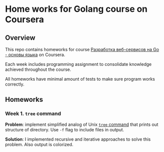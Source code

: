 # Home works for Golang course on Coursera

## Overview

This repo contains homeworks for course [Разработка веб-сервисов на Go - основы языка](https://www.coursera.org/learn/golang-webservices-1) on Coursera.

Each week includes programming assignment to consolidate knowledge achieved throughout the course.

All homeworks have minimal amount of tests to make sure program works correctly.

## Homeworks

### Week 1. `tree` command

**Problem**: implement simplified analog of Unix [`tree` command](https://linux.die.net/man/1/tree) that prints out structure of directory. Use `-f` flag to include files in output.

**Solution**: I implemented recursive and iterative approaches to solve this problem. Also output is colorized.